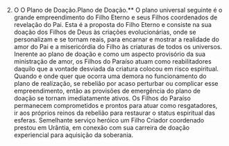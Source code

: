 ﻿2. O  O Plano de Doação.Plano de Doação.** O plano universal seguinte é o grande empreendimento do Filho Eterno e seus Filhos coordenados de revelação do Pai.  Esta é a proposta do Filho Eterno e consiste na sua doação dos Filhos de Deus às criações evolucionárias, onde se personalizam e se tornam reais, para encarnar e mostrar a realidade do amor do Pai e a misericórdia do Filho às criaturas de todos os universos. Inerente ao plano de doação e como um aspecto provisório da sua ministração de amor, os Filhos do Paraíso atuam como reabilitadores daquilo que a vontade desviada da criatura colocou em risco espiritual. Quando e onde quer que ocorra uma demora no funcionamento do plano de realização, se rebelião por acaso perturbar ou complicar esse empreendimento, então as provisões de emergência do plano de doação se tornam imediatamente ativos. Os Filhos do Paraíso permanecem comprometidos e prontos para atuar como resgatadores, ir aos próprios reinos da rebelião para restaurar o status espiritual das esferas. Semelhante serviço heróico um Filho Criador coordenado prestou em Urântia, em conexão com sua carreira de doação experiencial para aquisição da soberania.